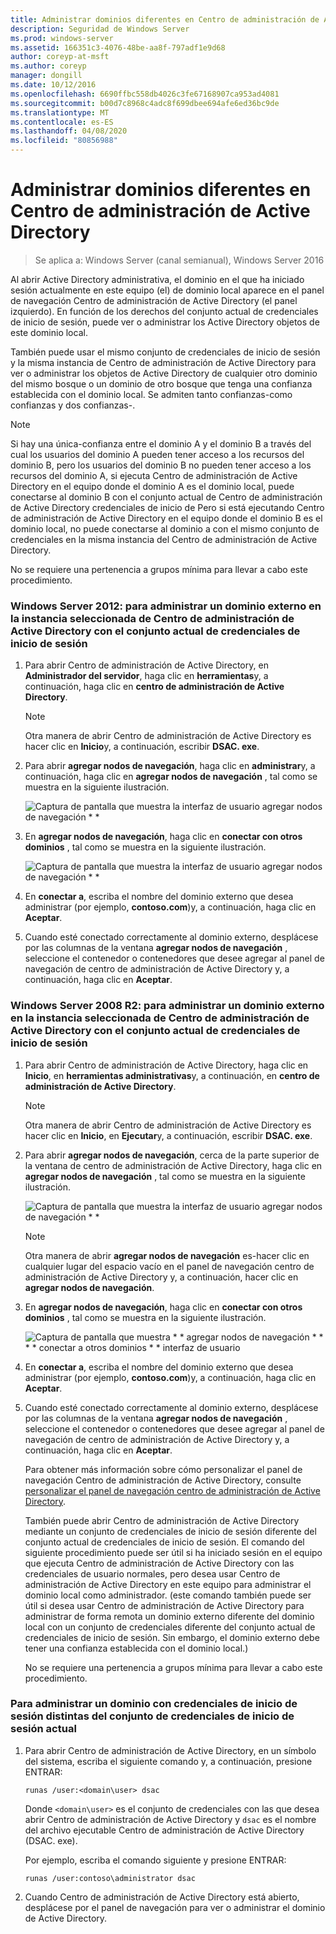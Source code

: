 ```yaml
---
title: Administrar dominios diferentes en Centro de administración de Active Directory
description: Seguridad de Windows Server
ms.prod: windows-server
ms.assetid: 166351c3-4076-48be-aa8f-797adf1e9d68
author: coreyp-at-msft
ms.author: coreyp
manager: dongill
ms.date: 10/12/2016
ms.openlocfilehash: 6690ffbc558db4026c3fe67168907ca953ad4081
ms.sourcegitcommit: b00d7c8968c4adc8f699dbee694afe6ed36bc9de
ms.translationtype: MT
ms.contentlocale: es-ES
ms.lasthandoff: 04/08/2020
ms.locfileid: "80856988"
---
```

# <a name="manage-different-domains-in-active-directory-administrative-center"></a>Administrar dominios diferentes en Centro de administración de Active Directory

>Se aplica a: Windows Server (canal semianual), Windows Server 2016

  Al abrir Active Directory administrativa, el dominio en el que ha iniciado sesión actualmente en este equipo \(el\) de dominio local aparece en el panel de navegación Centro de administración de Active Directory \(el panel izquierdo\). En función de los derechos del conjunto actual de credenciales de inicio de sesión, puede ver o administrar los Active Directory objetos de este dominio local.

 También puede usar el mismo conjunto de credenciales de inicio de sesión y la misma instancia de Centro de administración de Active Directory para ver o administrar los objetos de Active Directory de cualquier otro dominio del mismo bosque o un dominio de otro bosque que tenga una confianza establecida con el dominio local. Se admiten tanto confianzas\-como confianzas y dos confianzas\-.

> [!NOTE]
>  Si hay una única\-confianza entre el dominio A y el dominio B a través del cual los usuarios del dominio A pueden tener acceso a los recursos del dominio B, pero los usuarios del dominio B no pueden tener acceso a los recursos del dominio A, si ejecuta Centro de administración de Active Directory en el equipo donde el dominio A es el dominio local, puede conectarse al dominio B con el conjunto actual de Centro de administración de Active Directory credenciales de inicio de Pero si está ejecutando Centro de administración de Active Directory en el equipo donde el dominio B es el dominio local, no puede conectarse al dominio a con el mismo conjunto de credenciales en la misma instancia del Centro de administración de Active Directory.

 No se requiere una pertenencia a grupos mínima para llevar a cabo este procedimiento.

### <a name="windows-server-2012-to-manage-a-foreign-domain-in-the-selected-instance-of-active-directory-administrative-center-using-the-current-set-of-logon-credentials"></a>Windows Server 2012: para administrar un dominio externo en la instancia seleccionada de Centro de administración de Active Directory con el conjunto actual de credenciales de inicio de sesión

1.  Para abrir Centro de administración de Active Directory, en **Administrador del servidor**, haga clic en **herramientas**y, a continuación, haga clic en **centro de administración de Active Directory**.

    > [!NOTE]
    >  Otra manera de abrir Centro de administración de Active Directory es hacer clic en **Inicio**y, a continuación, escribir **DSAC. exe**.

2.  Para abrir **agregar nodos de navegación**, haga clic en **administrar**y, a continuación, haga clic en **agregar nodos de navegación** , tal como se muestra en la siguiente ilustración.

     ![Captura de pantalla que muestra la interfaz de usuario agregar nodos de navegación * *](media/ADDS_ADACAddNavNode.gif)

3.  En **agregar nodos de navegación**, haga clic en **conectar con otros dominios** , tal como se muestra en la siguiente ilustración.

     ![Captura de pantalla que muestra la interfaz de usuario agregar nodos de navegación * *](media/ADDS_ADACConnectToDomain.gif)

4.  En **conectar a**, escriba el nombre del dominio externo que desea administrar \(por ejemplo, **contoso.com**\)y, a continuación, haga clic en **Aceptar**.

5.  Cuando esté conectado correctamente al dominio externo, desplácese por las columnas de la ventana **agregar nodos de navegación** , seleccione el contenedor o contenedores que desee agregar al panel de navegación de centro de administración de Active Directory y, a continuación, haga clic en **Aceptar**.

### <a name="windows-server-2008-r2-to-manage-a-foreign-domain-in-the-selected-instance-of-active-directory-administrative-center-using-the-current-set-of-logon-credentials"></a>Windows Server 2008 R2: para administrar un dominio externo en la instancia seleccionada de Centro de administración de Active Directory con el conjunto actual de credenciales de inicio de sesión

1. Para abrir Centro de administración de Active Directory, haga clic en **Inicio**, en **herramientas administrativas**y, a continuación, en **centro de administración de Active Directory**.

   > [!NOTE]
   >  Otra manera de abrir Centro de administración de Active Directory es hacer clic en **Inicio**, en **Ejecutar**y, a continuación, escribir **DSAC. exe**.

2. Para abrir **agregar nodos de navegación**, cerca de la parte superior de la ventana de centro de administración de Active Directory, haga clic en **agregar nodos de navegación** , tal como se muestra en la siguiente ilustración.

    ![Captura de pantalla que muestra la interfaz de usuario agregar nodos de navegación * *](media/click_add_nav_nodes.gif)

   > [!NOTE]
   >  Otra manera de abrir **agregar nodos de navegación** es\-hacer clic en cualquier lugar del espacio vacío en el panel de navegación centro de administración de Active Directory y, a continuación, hacer clic en **agregar nodos de navegación**.

3. En **agregar nodos de navegación**, haga clic en **conectar con otros dominios** , tal como se muestra en la siguiente ilustración.

    ![Captura de pantalla que muestra * * agregar nodos de navegación * * * * conectar a otros dominios * * interfaz de usuario](media/add_nav_nodes.gif)

4. En **conectar a**, escriba el nombre del dominio externo que desea administrar \(por ejemplo, **contoso.com**\)y, a continuación, haga clic en **Aceptar**.

5. Cuando esté conectado correctamente al dominio externo, desplácese por las columnas de la ventana **agregar nodos de navegación** , seleccione el contenedor o contenedores que desee agregar al panel de navegación de centro de administración de Active Directory y, a continuación, haga clic en **Aceptar**.

   Para obtener más información sobre cómo personalizar el panel de navegación Centro de administración de Active Directory, consulte [personalizar el panel de navegación centro de administración de Active Directory](customize-the-active-directory-administrative-center-navigation-pane.md).

   También puede abrir Centro de administración de Active Directory mediante un conjunto de credenciales de inicio de sesión diferente del conjunto actual de credenciales de inicio de sesión. El comando del siguiente procedimiento puede ser útil si ha iniciado sesión en el equipo que ejecuta Centro de administración de Active Directory con las credenciales de usuario normales, pero desea usar Centro de administración de Active Directory en este equipo para administrar el dominio local como administrador. \(este comando también puede ser útil si desea usar Centro de administración de Active Directory para administrar de forma remota un dominio externo diferente del dominio local con un conjunto de credenciales diferente del conjunto actual de credenciales de inicio de sesión. Sin embargo, el dominio externo debe tener una confianza establecida con el dominio local.\)

   No se requiere una pertenencia a grupos mínima para llevar a cabo este procedimiento.

### <a name="to-manage-a-domain-using-logon-credentials-that-are-different-from-the-current-set-of-logon-credentials"></a>Para administrar un dominio con credenciales de inicio de sesión distintas del conjunto de credenciales de inicio de sesión actual

1.  Para abrir Centro de administración de Active Directory, en un símbolo del sistema, escriba el siguiente comando y, a continuación, presione ENTRAR:

     `runas /user:<domain\user> dsac`

     Donde `<domain\user>` es el conjunto de credenciales con las que desea abrir Centro de administración de Active Directory y `dsac` es el nombre del archivo ejecutable Centro de administración de Active Directory \(DSAC. exe\).

     Por ejemplo, escriba el comando siguiente y presione ENTRAR:

     `runas /user:contoso\administrator dsac`

2.  Cuando Centro de administración de Active Directory está abierto, desplácese por el panel de navegación para ver o administrar el dominio de Active Directory.

  

